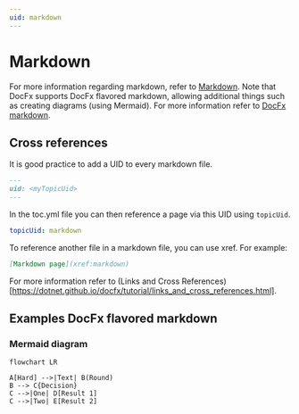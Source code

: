 ```yaml
---
uid: markdown
---
```


# Markdown

For more information regarding markdown, refer to [Markdown](http://daringfireball.net/projects/markdown/).
Note that DocFx supports DocFx flavored markdown, allowing additional things such as creating diagrams (using Mermaid). For more information refer to [DocFx markdown](https://dotnet.github.io/docfx/docs/markdown.html?tabs=linux%2Cdotnet).

## Cross references

It is good practice to add a UID to every markdown file.

```markdown
---
uid: <myTopicUid> 
--- 
```

In the toc.yml file you can then reference a page via this UID using `topicUid`.

```yml
topicUid: markdown
```

To reference another file in a markdown file, you can use xref. 
For example:

```markdown
[Markdown page](xref:markdown)
```


For more information refer to (Links and Cross References)[https://dotnet.github.io/docfx/tutorial/links_and_cross_references.html].



## Examples DocFx flavored markdown

### Mermaid diagram

```mermaid
flowchart LR

A[Hard] -->|Text| B(Round)
B --> C{Decision}
C -->|One| D[Result 1]
C -->|Two| E[Result 2]
```
